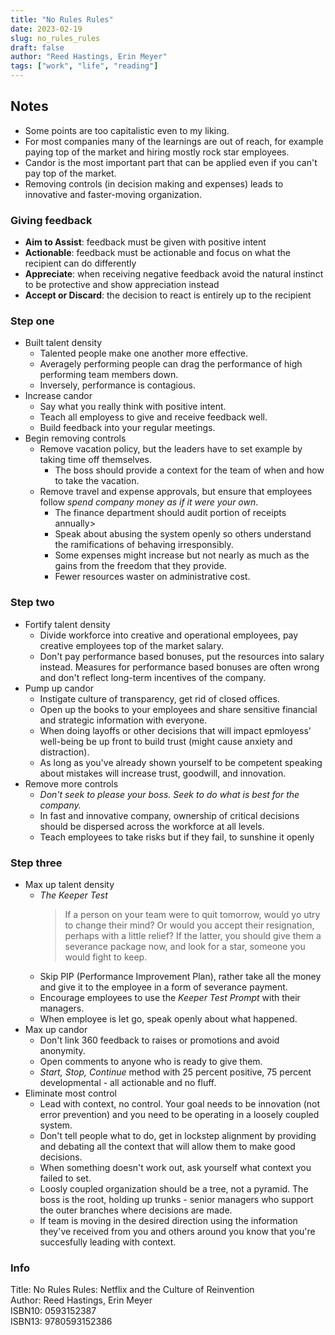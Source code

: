 ```yaml
---
title: "No Rules Rules"
date: 2023-02-19
slug: no_rules_rules
draft: false
author: "Reed Hastings, Erin Meyer"
tags: ["work", "life", "reading"]
---
```


## Notes

* Some points are too capitalistic even to my liking.
* For most companies many of the learnings are out of reach, for example paying top of the market and hiring mostly rock star employees.
* Candor is the most important part that can be applied even if you can't pay top of the market.
* Removing controls (in decision making and expenses) leads to innovative and faster-moving organization.

### Giving feedback

* **Aim to Assist**: feedback must be given with positive intent
* **Actionable**: feedback must be actionable and focus on what the recipient can do differently
* **Appreciate**: when receiving negative feedback avoid the natural instinct to be protective and show appreciation instead
* **Accept or Discard**: the decision to react is entirely up to the recipient

### Step one

* Built talent density
  * Talented people make one another more effective.
  * Averagely performing people can drag the performance of high performing team members down.
  * Inversely, performance is contagious.
* Increase candor
  * Say what you really think with positive intent.
  * Teach all employess to give and receive feedback well.
  * Build feedback into your regular meetings.
* Begin removing controls
  * Remove vacation policy, but the leaders have to set example by taking time off themselves.
    * The boss should provide a context for the team of when and how to take the vacation.
  * Remove travel and expense approvals, but ensure that employees follow _spend company money as if it were your own_.
    * The finance department should audit portion of receipts annually>
    * Speak about abusing the system openly so others understand the ramifications of behaving irresponsibly.
    * Some expenses might increase but not nearly as much as the gains from the freedom that they provide.
    * Fewer resources waster on administrative cost.

### Step two

* Fortify talent density
  * Divide workforce into creative and operational employees, pay creative employees top of the market salary.
  * Don't pay performance based bonuses, put the resources into salary instead.
    Measures for performance based bonuses are often wrong and don't reflect long-term incentives of the company.
* Pump up candor
  * Instigate culture of transparency, get rid of closed offices.
  * Open up the books to your employees and share sensitive financial and strategic information with everyone.
  * When doing layoffs or other decisions that will impact epmloyess' well-being be up front to build trust (might cause anxiety and distraction).
  * As long as you've already shown yourself to be competent speaking about mistakes will increase trust, goodwill, and innovation.
* Remove more controls
  * _Don't seek to please your boss. Seek to do what is best for the company._
  * In fast and innovative company, ownership of critical decisions should be dispersed across the workforce at all levels.
  * Teach employees to take risks but if they fail, to sunshine it openly

### Step three

* Max up talent density
  * _The Keeper Test_
    > If a person on your team were to quit tomorrow, would yo utry to change their mind?
    > Or would you accept their resignation, perhaps with a little relief?
    > If the latter, you should give them a severance package now, and look for a star, someone you would fight to keep.
  * Skip PIP (Performance Improvement Plan), rather take all the money and give it to the employee in a form of severance payment.
  * Encourage employees to use the _Keeper Test Prompt_ with their managers.
  * When employee is let go, speak openly about what happened.
* Max up candor
  * Don't link 360 feedback to raises or promotions and avoid anonymity.
  * Open comments to anyone who is ready to give them.
  * _Start, Stop, Continue_ method with 25 percent positive, 75 percent developmental - all actionable and no fluff.
* Eliminate most control
  * Lead with context, no control. Your goal needs to be innovation (not error prevention) and you need to be operating in a loosely coupled system.
  * Don't tell people what to do, get in lockstep alignment by providing and debating all the context that will allow them to make good decisions.
  * When something doesn't work out, ask yourself what context you failed to set.
  * Loosly coupled organization should be a tree, not a pyramid. The boss is the root, holding up trunks - senior managers who support the outer branches where decisions are made.
  * If team is moving in the desired direction using the information they've received from you and others around you know that you're succesfully leading with context.
  
### Info

Title: No Rules Rules: Netflix and the Culture of Reinvention\
Author: Reed Hastings, Erin Meyer\
ISBN10: 0593152387\
ISBN13: 9780593152386
